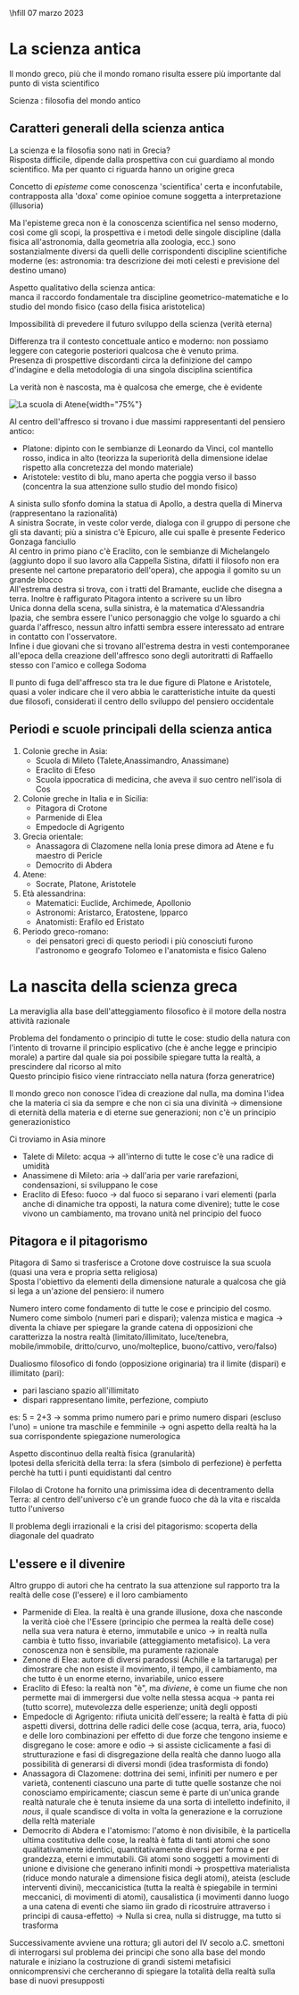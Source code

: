 \hfill 07 marzo 2023 

# La scienza antica

Il mondo greco, più che il mondo romano risulta essere più importante dal punto di vista scientifico  

Scienza
: filosofia del mondo antico

## Caratteri generali della scienza antica

La scienza e la filosofia sono nati in Grecia?  
Risposta difficile, dipende dalla prospettiva con cui guardiamo al mondo scientifico. Ma per quanto ci riguarda hanno un origine greca

Concetto di *episteme* come conoscenza 'scientifica' certa e inconfutabile, contrapposta alla 'doxa' come opinioe comune soggetta a interpretazione (illusoria)

Ma l'episteme greca non è la conoscenza scientifica nel senso moderno, così come gli scopi, la prospettiva e i metodi delle singole discipline (dalla fisica all'astronomia, dalla geometria alla zoologia, ecc.) sono sostanzialmente diversi da quelli delle corrispondenti discipline scientifiche moderne (es: astronomia: tra descrizione dei moti celesti e previsione del destino umano)

Aspetto qualitativo della scienza antica:  
manca il raccordo fondamentale tra discipline geometrico-matematiche e lo studio del mondo fisico (caso della fisica aristotelica)

Impossibilità di prevedere il futuro sviluppo della scienza (verità eterna)

Differenza tra il contesto concettuale antico e moderno: non possiamo leggere con categorie posteriori qualcosa che è venuto prima.  
Presenza di prospettive discordanti circa la definizione del campo d'indagine e della metodologia di una singola disciplina scientifica

La verità non è nascosta, ma è qualcosa che emerge, che è evidente

![La scuola di Atene](image\scuola_atene.png){width="75%"}

Al centro dell'affresco si trovano i due massimi rappresentanti del pensiero antico: 

- Platone: dipinto con le sembianze di Leonardo da Vinci, col mantello rosso, indica in alto (teorizza la superiorità della dimensione idelae rispetto alla concretezza del mondo materiale)
- Aristotele: vestito di blu, mano aperta che poggia verso il basso (concentra la sua attenzione sullo studio del mondo fisico)

A sinista sullo sfonfo domina la statua di Apollo, a destra quella di Minerva (rappresentano la razionalità)  
A sinistra Socrate, in veste color verde, dialoga con il gruppo di persone che gli sta davanti; più a sinistra c'è Epicuro, alle cui spalle è presente Federico Gonzaga fanciullo  
Al centro in primo piano c'è Eraclito, con le sembianze di Michelangelo (aggiunto dopo il suo lavoro alla Cappella Sistina, difatti il filosofo non era presente nel cartone preparatorio dell'opera), che appogia il gomito su un grande blocco  
All'estrema destra si trova, con i tratti del Bramante, euclide che disegna a terra. Inoltre è raffigurato Pitagora intento a scrivere su un libro  
Unica donna della scena, sulla sinistra, è la matematica d'Alessandria Ipazia, che sembra essere l'unico personaggio che volge lo sguardo a chi guarda l'affresco, nessun altro infatti sembra essere interessato ad entrare in contatto con l'osservatore.  
Infine i due giovani che si trovano all'estrema destra in vesti contemporanee all'epoca della creazione dell'affresco sono degli autoritratti di Raffaello stesso con l'amico e collega Sodoma

Il punto di fuga dell'affresco sta tra le due figure di Platone e Aristotele, quasi a voler indicare che il vero abbia le caratteristiche intuite da questi due filosofi, considerati il centro dello sviluppo del pensiero occidentale

## Periodi e scuole principali della scienza antica

1. Colonie greche in Asia:
    - Scuola di Mileto (Talete,Anassimandro, Anassimane)
    - Eraclito di Efeso
    - Scuola ippocratica di medicina, che aveva il suo centro nell'isola di Cos
1. Colonie greche in Italia e in Sicilia:
    - Pitagora di Crotone
    - Parmenide di Elea
    - Empedocle di Agrigento
1. Grecia orientale:
    - Anassagora di Clazomene nella Ionia prese dimora ad Atene e fu maestro di Pericle
    - Democrito di Abdera
1. Atene:
    - Socrate, Platone, Aristotele
1. Età alessandrina:
    - Matematici: Euclide, Archimede, Apollonio
    - Astronomi: Aristarco, Eratostene, Ipparco
    - Anatomisti: Erafilo ed Eristato
1. Periodo greco-romano:
    - dei pensatori greci di questo periodi i più conosciuti furono l'astronomo e geografo Tolomeo e l'anatomista e fisico Galeno

# La nascita della scienza greca

La meraviglia alla base dell'atteggiamento filosofico è il motore della nostra attività razionale

Problema del fondamento o principio di tutte le cose: studio della natura con l'intento di trovarne il principio esplicativo (che è anche legge e principio morale) a partire dal quale sia poi possibile spiegare tutta la realtà, a prescindere dal ricorso al mito  
Questo principio fisico viene rintracciato nella natura (forza generatrice)  

Il mondo greco non conosce l'idea di creazione dal nulla, ma domina l'idea che la materia ci sia da sempre e che non ci sia una divinità &rarr; dimensione di eternità della materia e di eterne sue generazioni; non c'è un principio generazionistico

Ci troviamo in Asia minore

- Talete di Mileto: acqua &rarr; all'interno di tutte le cose c'è una radice di umidità
- Anassimene di Mileto: aria &rarr; dall'aria per varie rarefazioni, condensazioni, si sviluppano le cose
- Eraclito di Efeso: fuoco &rarr; dal fuoco si separano i vari elementi (parla anche di dinamiche tra opposti, la natura come divenire); tutte le cose vivono un cambiamento, ma trovano unità nel principio del fuoco

## Pitagora e il pitagorismo

Pitagora di Samo si trasferisce a Crotone dove costruisce la sua scuola  (quasi una vera e propria setta religiosa)  
Sposta l'obiettivo da elementi della dimensione naturale a qualcosa che già si lega a un'azione del pensiero: il numero

Numero intero come fondamento di tutte le cose e principio del cosmo.  
Numero come simbolo (numeri pari e dispari); valenza mistica e magica &rarr; diventa la chiave per spiegare la grande catena di opposizioni che caratterizza la nostra realtà (limitato/illimitato, luce/tenebra, mobile/immobile, dritto/curvo, uno/molteplice, buono/cattivo, vero/falso)

Dualiosmo filosofico di fondo (opposizione originaria) tra il limite (dispari) e illimitato (pari): 

- pari lasciano spazio all'illimitato  
- dispari rappresentano limite, perfezione, compiuto  

es: 5 = 2+3 &rarr; somma primo numero pari e primo numero dispari (escluso l'uno) = unione tra maschile e femminile &rarr; ogni aspetto della realtà ha la sua corrispondente spiegazione numerologica

Aspetto discontinuo della realtà fisica (granularità)  
Ipotesi della sfericità della terra: la sfera (simbolo di perfezione) è perfetta perchè ha tutti i punti equidistanti dal centro

Filolao di Crotone ha fornito una primissima idea di decentramento della Terra: al centro dell'universo c'è un grande fuoco che dà la vita e riscalda tutto l'universo

Il problema degli irrazionali e la crisi del pitagorismo: scoperta della diagonale del quadrato

## L'essere e il divenire

Altro gruppo di autori che ha centrato la sua attenzione sul rapporto tra la realtà delle cose (l'essere) e il loro cambiamento

- Parmenide di Elea. la realtà è una grande illusione, doxa che nasconde la verità cioè che l'Essere (principio che permea la realtà delle cose) nella sua vera natura è eterno, immutabile e unico &rarr; in realtà nulla cambia è tutto fisso, invariabile (atteggiamento metafisico). La vera conoscenza non è sensibile, ma puramente razionale
- Zenone di Elea: autore di diversi paradossi (Achille e la tartaruga) per dimostrare che non esiste il movimento, il tempo, il cambiamento, ma che tutto è un enorme eterno, invariabile, unico essere
- Eraclito di Efeso: la realtà non "è", ma *diviene*, è come un fiume che non permette mai di immergersi due volte nella stessa acqua &rarr; panta rei (tutto scorre), mutevolezza delle esperienze; unità degli opposti
- Empedocle di Agrigento: rifiuta unicità dell'essere; la realtà è fatta di più aspetti diversi, dottrina delle radici delle cose (acqua, terra, aria, fuoco) e delle loro combinazioni per effetto di due forze che tengono insieme e disgregano le cose: amore e odio &rarr; si assiste ciclicamente a fasi di strutturazione e fasi di disgregazione della realtà che danno luogo alla possibilità di generarsi di diversi mondi (idea trasformista di fondo)
- Anassagora di Clazomene: dottrina dei semi, infiniti per numero e per varietà, contenenti ciascuno una parte di tutte quelle sostanze che noi conosciamo empiricamente; ciascun seme è parte di un'unica grande realtà naturale che è tenuta insieme da una sorta di intelletto indefinito, il *nous*, il quale scandisce di volta in volta la generazione e la corruzione della reltà materiale
- Democrito di Abdera e l'atomismo: l'atomo è non divisibile, è la particella ultima costitutiva delle cose, la realtà è fatta di tanti atomi che sono qualitativamente identici, quantitativamente diversi per forma e per grandezza, eterni e immutabili. Gli atomi sono soggetti a movimenti di unione e divisione che generano infiniti mondi &rarr; prospettiva materialista (riduce mondo naturale a dimensione fisica degli atomi), ateista (esclude interventi divini), meccanicistica (tutta la realtà è spiegabile in termini meccanici, di movimenti di atomi), causalistica (i movimenti danno luogo a una catena di eventi che siamo iin grado di ricostruire attraverso i principi di causa-effetto) $\rightarrow$ Nulla si crea, nulla si distrugge, ma tutto si trasforma

Successivamente avviene una rottura; gli autori del IV secolo a.C. smettoni di interrogarsi sul problema dei principi che sono alla base del mondo naturale e iniziano la costruzione di grandi sistemi metafisici onnicomprensivi che cercheranno di spiegare la totalità della realtà sulla base di nuovi presupposti